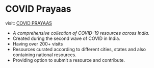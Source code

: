 # **COVID Prayaas**

visit: [COVID PRAYAAS](https://covidprayaas.web.app)

* *A comprehensive collection of COVID-19 resources across India.*
* Created during the second wave of COVID in India.
* Having over 200+ visits
* Resources curated according to different cities, states and also containing national resources.
* Providing option to submit a resource and contribute.


